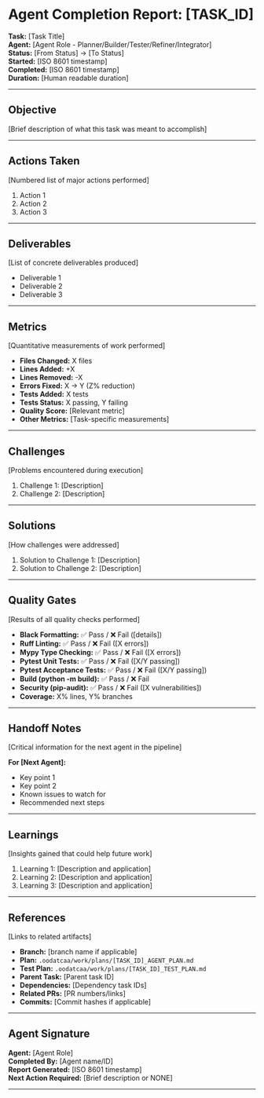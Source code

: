 # Agent Completion Report: [TASK_ID]

**Task:** [Task Title]  
**Agent:** [Agent Role - Planner/Builder/Tester/Refiner/Integrator]  
**Status:** [From Status] → [To Status]  
**Started:** [ISO 8601 timestamp]  
**Completed:** [ISO 8601 timestamp]  
**Duration:** [Human readable duration]  

---

## Objective

[Brief description of what this task was meant to accomplish]

---

## Actions Taken

[Numbered list of major actions performed]

1. Action 1
2. Action 2
3. Action 3

---

## Deliverables

[List of concrete deliverables produced]

- Deliverable 1
- Deliverable 2
- Deliverable 3

---

## Metrics

[Quantitative measurements of work performed]

- **Files Changed:** X files
- **Lines Added:** +X
- **Lines Removed:** -X
- **Errors Fixed:** X → Y (Z% reduction)
- **Tests Added:** X tests
- **Tests Status:** X passing, Y failing
- **Quality Score:** [Relevant metric]
- **Other Metrics:** [Task-specific measurements]

---

## Challenges

[Problems encountered during execution]

1. Challenge 1: [Description]
2. Challenge 2: [Description]

---

## Solutions

[How challenges were addressed]

1. Solution to Challenge 1: [Description]
2. Solution to Challenge 2: [Description]

---

## Quality Gates

[Results of all quality checks performed]

- **Black Formatting:** ✅ Pass / ❌ Fail ([details])
- **Ruff Linting:** ✅ Pass / ❌ Fail ([X errors])
- **Mypy Type Checking:** ✅ Pass / ❌ Fail ([X errors])
- **Pytest Unit Tests:** ✅ Pass / ❌ Fail ([X/Y passing])
- **Pytest Acceptance Tests:** ✅ Pass / ❌ Fail ([X/Y passing])
- **Build (python -m build):** ✅ Pass / ❌ Fail
- **Security (pip-audit):** ✅ Pass / ❌ Fail ([X vulnerabilities])
- **Coverage:** X% lines, Y% branches

---

## Handoff Notes

[Critical information for the next agent in the pipeline]

**For [Next Agent]:**
- Key point 1
- Key point 2
- Known issues to watch for
- Recommended next steps

---

## Learnings

[Insights gained that could help future work]

1. Learning 1: [Description and application]
2. Learning 2: [Description and application]
3. Learning 3: [Description and application]

---

## References

[Links to related artifacts]

- **Branch:** [branch name if applicable]
- **Plan:** `.oodatcaa/work/plans/[TASK_ID]_AGENT_PLAN.md`
- **Test Plan:** `.oodatcaa/work/plans/[TASK_ID]_TEST_PLAN.md`
- **Parent Task:** [Parent task ID]
- **Dependencies:** [Dependency task IDs]
- **Related PRs:** [PR numbers/links]
- **Commits:** [Commit hashes if applicable]

---

## Agent Signature

**Agent:** [Agent Role]  
**Completed By:** [Agent name/ID]  
**Report Generated:** [ISO 8601 timestamp]  
**Next Action Required:** [Brief description or NONE]

---

